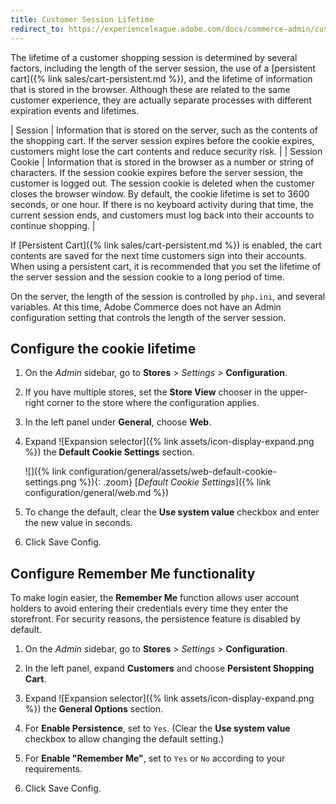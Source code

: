 ```yaml
---
title: Customer Session Lifetime
redirect_to: https://experienceleague.adobe.com/docs/commerce-admin/customers/customer-accounts/configure/customer-online-options.html
---
```


The lifetime of a customer shopping session is determined by several factors, including the length of the server session, the use of a [persistent cart]({% link sales/cart-persistent.md %}), and the lifetime of information that is stored in the browser. Although these are related to the same customer experience, they are actually separate processes with different expiration events and lifetimes.

| Session        | Information that is stored on the server, such as the contents of the shopping cart. If the server session expires before the cookie expires, customers might lose the cart contents and reduce security risk.     |
| Session Cookie | Information that is stored in the browser as a number or string of characters. If the session cookie expires before the server session, the customer is logged out. The session cookie is deleted when the customer closes the browser window. By default, the cookie lifetime is set to 3600 seconds, or one hour. If there is no keyboard activity during that time, the current session ends, and customers must log back into their accounts to continue shopping. |

If [Persistent Cart]({% link sales/cart-persistent.md %}) is enabled, the cart contents are saved for the next time customers sign into their accounts. When using a persistent cart, it is recommended that you set the lifetime of the server session and the session cookie to a long period of time.

On the server, the length of the session is controlled by `php.ini`, and several variables. At this time, Adobe Commerce does not have an Admin configuration setting that controls the length of the server session.

## Configure the cookie lifetime

1. On the _Admin_ sidebar, go to **Stores** > _Settings_ > **Configuration**.

1. If you have multiple stores, set the **Store View** chooser in the upper-right corner to the store where the configuration applies.

1. In the left panel under **General**, choose **Web**.

1. Expand ![Expansion selector]({% link assets/icon-display-expand.png %}) the **Default Cookie Settings** section.

   ![]({% link configuration/general/assets/web-default-cookie-settings.png %}){: .zoom}
   [_Default Cookie Settings_]({% link configuration/general/web.md %})

1. To change the default, clear the **Use system value** checkbox and enter the new value in seconds.

1. Click <span class="btn">Save Config</span>.

## Configure Remember Me functionality

To make login easier, the **Remember Me** function allows user account holders to avoid entering their credentials every time they enter the storefront. For security reasons, the persistence feature is disabled by default.

1. On the _Admin_ sidebar, go to **Stores** > _Settings_ > **Configuration**.

1. In the left panel, expand **Customers** and choose **Persistent Shopping Cart**.

1. Expand ![Expansion selector]({% link assets/icon-display-expand.png %}) the **General Options** section.

1. For **Enable Persistence**, set to `Yes`. (Clear the **Use system value** checkbox to allow changing the default setting.)

1. For **Enable "Remember Me"**, set to `Yes` or `No` according to your requirements.

1. Click <span class="btn">Save Config</span>.

